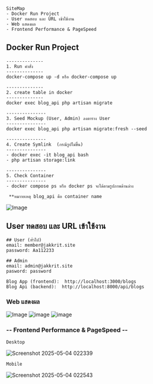 ```
SiteMap
- Docker Run Project
- User ทดสอบ และ URL เข้าใช้งาน
- Web แสดงผล
- Frontend Performance & PageSpeed
```

## Docker Run Project
```
--------------
1. Run คำสั่ง
--------------
docker-compose up -d หรือ docker-compose up

--------------
2. create table in docker
--------------
docker exec blog_api php artisan migrate

---------------
3. Seed Mockup (User, Admin) ลงตาราง User
---------------
docker exec blog_api php artisan migrate:fresh --seed

---------------
4. Create Symlink  (กรณีรูปไม่ขึ้น)
---------------
- docker exec -it blog_api bash    
- php artisan storage:link

---------------
5. Check Container 
---------------
- docker compose ps หรือ docker ps จะได้ตามรูปภาพด้านล่าง

 **หมาายเหตุ blog_api คือ container name
```
![Image](https://github.com/user-attachments/assets/41d315cc-5292-4160-aefd-04a1d9d47ab0)

## User ทดสอบ และ URL เข้าใช้งาน
```
## User (ทั่วไป)
email: member@jakkrit.site
password: Aa112233

## Admin
email: admin@jakkrit.site
pasword: password
```
```
Blog App (frontend):  http://localhost:3000/blogs
Blog Api (backend):  http://localhost:8000/api/blogs
```

### Web แสดงผล
![Image](https://github.com/user-attachments/assets/ac99fe71-c6c2-47a6-abf7-f202de8acd33)
![image](https://github.com/user-attachments/assets/5c2d439d-9046-4380-b80d-22c19a3ca75c)
![image](https://github.com/user-attachments/assets/c7d36b2d-8dab-4e78-a5ca-44d7dfe32d8d)

### -- Frontend Performance & PageSpeed --
```
Desktop
```
![Screenshot 2025-05-04 022339](https://github.com/user-attachments/assets/52661572-a448-4879-90f8-ecb3abebf761)

```
Mobile
```
![Screenshot 2025-05-04 022543](https://github.com/user-attachments/assets/31325acf-5a4a-45bd-a4cd-a6bffcfcf445)

